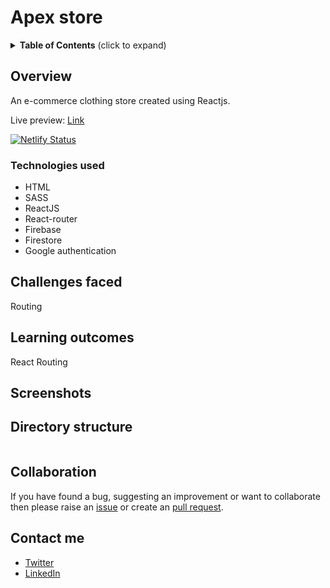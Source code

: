 # Apex store

<details>
 <summary><strong>Table of Contents</strong> (click to expand)</summary>

- [Overview](#overview)
  - [Technologies used](#technologies-used)
- [Challenges faced](#challenges-faced)
- [Learning outcomes](#learning-outcomes)
- [Screenshots](#screenshots)
- [Directory structure](#directory-structure)
- [Collaboration](#collaboration)
- [Contact me](#contact-me)

</details>

## Overview

An e-commerce clothing store created using Reactjs.

Live preview: [Link](https://apex.darshanvaishya.xyz/)

[![Netlify Status](https://api.netlify.com/api/v1/badges/59a952a2-40e9-4842-8458-ac934f112569/deploy-status)](https://app.netlify.com/sites/exquisite-marzipan-ac09ca/deploys)

### Technologies used

- HTML
- SASS
- ReactJS
- React-router
- Firebase
- Firestore
- Google authentication

## Challenges faced

Routing

## Learning outcomes

React
Routing

## Screenshots

## Directory structure

```

```

## Collaboration

If you have found a bug, suggesting an improvement or want to collaborate then please raise an [issue](https://github.com/DarshanVaishya/apex-store/issues) or create an [pull request](https://github.com/DarshanVaishya/apex-store/pulls).

## Contact me

- [Twitter](https://twitter.com/darshan_vaishya)
- [LinkedIn](https://www.linkedin.com/in/darshan-vaishya-ba99001a9/)
